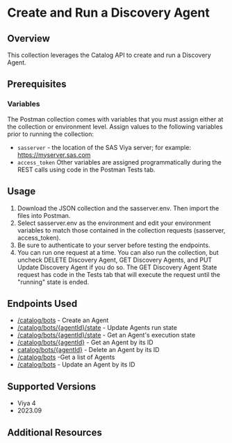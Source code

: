 # Create and Run a Discovery Agent
## Overview
This collection leverages the Catalog API to create and run a Discovery Agent.

## Prerequisites

### Variables
The Postman collection comes with variables that you must assign either at the collection or environment level. Assign values to the following variables prior to running the collection:
- `sasserver` - the location of the SAS Viya server; for example: https://myserver.sas.com
- `access_token`
Other variables are assigned programmatically during the REST calls using code in the Postman Tests tab.

## Usage
1. Download the JSON collection and the sasserver.env. Then import the files into Postman.
2. Select sasserver.env as the environment and edit your environment variables to match those contained in the collection requests (sasserver, access_token).
3. Be sure to authenticate to your server before testing the endpoints.
4. You can run one request at a time. You can also run the collection, but uncheck DELETE Discovery Agent, GET Discovery Agents, and PUT Update Discovery Agent if you do so.  The GET Discovery Agent State request has code in the Tests tab that will execute the request until the "running" state is ended.

 ## Endpoints Used
- [/catalog/bots](https://developer.sas.com/apis/rest/DataManagement/#create-an-agent) - Create an Agent
- [/catalog/bots/{agentId}/state](https://sas-devportal-prod.azurewebsites.net/restApis/internal/catalog-v1/updateAgentRunState) - Update Agents run state
- [/catalog/bots/{agentId}/state](https://developer.sas.com/apis/rest/DataManagement/#get-an-agent-39-s-execution-status) - Get an Agent's execution state
- [/catalog/bots/{agentId}](https://developer.sas.com/apis/rest/DataManagement/#get-an-agent-by-its-id) - Get an Agent by its ID
- [catalog/bots/{agentId}](https://developer.sas.com/apis/rest/DataManagement/#delete-an-agent-by-its-id) - Delete an Agent by its ID
- [/catalog/bots](https://developer.sas.com/apis/rest/DataManagement/#get-agents) -Get a list of Agents
- [/catalog/bots](https://developer.sas.com/apis/rest/DataManagement/#update-an-agent-by-its-id) - Update an Agent by its ID

## Supported Versions
- Viya 4
- 2023.09
## Additional Resources
